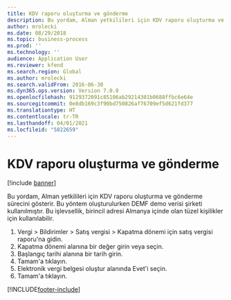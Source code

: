 ```yaml
---
title: KDV raporu oluşturma ve gönderme
description: Bu yordam, Alman yetkilileri için KDV raporu oluşturma ve gönderme sürecini gösterir.
author: mrolecki
ms.date: 08/29/2018
ms.topic: business-process
ms.prod: ''
ms.technology: ''
audience: Application User
ms.reviewer: kfend
ms.search.region: Global
ms.author: mrolecki
ms.search.validFrom: 2016-06-30
ms.dyn365.ops.version: Version 7.0.0
ms.openlocfilehash: 9129372091c85106ab29214301b0688ffbc6e64e
ms.sourcegitcommit: 0e8db169c3f90bd750826af76709ef5d621fd377
ms.translationtype: HT
ms.contentlocale: tr-TR
ms.lasthandoff: 04/01/2021
ms.locfileid: "5822659"
---
```

# <a name="create-and-submit-vat-report"></a>KDV raporu oluşturma ve gönderme

[!include [banner](../../includes/banner.md)]

Bu yordam, Alman yetkilileri için KDV raporu oluşturma ve gönderme sürecini gösterir. Bu yöntem oluşturulurken DEMF demo verisi şirketi kullanılmıştır. Bu işlevsellik, birincil adresi Almanya içinde olan tüzel kişilikler için kullanılabilir.

1. Vergi > Bildirimler > Satış vergisi > Kapatma dönemi için satış vergisi raporu'na gidin.
2. Kapatma dönemi alanına bir değer girin veya seçin.
3. Başlangıç tarihi alanına bir tarih girin.
4. Tamam'a tıklayın.
5. Elektronik vergi belgesi oluştur alanında Evet'i seçin.
6. Tamam'a tıklayın.



[!INCLUDE[footer-include](../../../includes/footer-banner.md)]